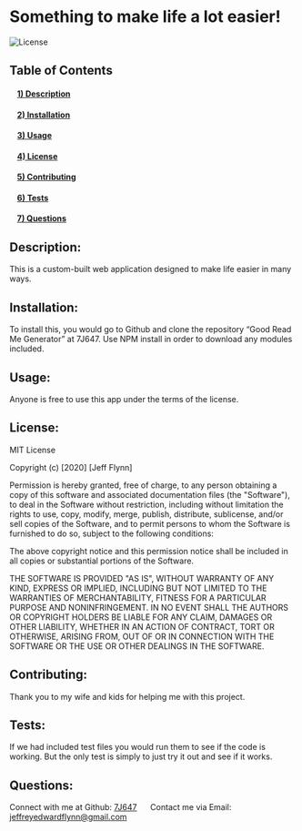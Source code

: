 # Something to make life a lot easier! 
![License](https://img.shields.io/badge/license-MIT-green)
## Table of Contents
#### &nbsp;&nbsp;&nbsp;&nbsp;[1)&nbsp;Description](#description)
#### &nbsp;&nbsp;&nbsp;&nbsp;[2)&nbsp;Installation](#installation)
#### &nbsp;&nbsp;&nbsp;&nbsp;[3)&nbsp;Usage](#usage)
#### &nbsp;&nbsp;&nbsp;&nbsp;[4)&nbsp;License](#license)
#### &nbsp;&nbsp;&nbsp;&nbsp;[5)&nbsp;Contributing](#contributing)
#### &nbsp;&nbsp;&nbsp;&nbsp;[6)&nbsp;Tests](#tests)
#### &nbsp;&nbsp;&nbsp;&nbsp;[7)&nbsp;Questions](#questions)
    
## Description: 
This is a custom-built web application designed to make life easier in many ways. 
## Installation: 
To install this, you would go to Github and clone the repository “Good Read Me Generator” at 7J647.  Use NPM install in order to download any modules included. 
## Usage: 
Anyone is free to use this app under the terms of the license. 
## License: 

MIT License

Copyright (c) [2020] [Jeff Flynn]

Permission is hereby granted, free of charge, to any person obtaining a copy
of this software and associated documentation files (the "Software"), to deal
in the Software without restriction, including without limitation the rights
to use, copy, modify, merge, publish, distribute, sublicense, and/or sell
copies of the Software, and to permit persons to whom the Software is
furnished to do so, subject to the following conditions:

The above copyright notice and this permission notice shall be included in all
copies or substantial portions of the Software.

THE SOFTWARE IS PROVIDED "AS IS", WITHOUT WARRANTY OF ANY KIND, EXPRESS OR
IMPLIED, INCLUDING BUT NOT LIMITED TO THE WARRANTIES OF MERCHANTABILITY,
FITNESS FOR A PARTICULAR PURPOSE AND NONINFRINGEMENT. IN NO EVENT SHALL THE
AUTHORS OR COPYRIGHT HOLDERS BE LIABLE FOR ANY CLAIM, DAMAGES OR OTHER
LIABILITY, WHETHER IN AN ACTION OF CONTRACT, TORT OR OTHERWISE, ARISING FROM,
OUT OF OR IN CONNECTION WITH THE SOFTWARE OR THE USE OR OTHER DEALINGS IN THE
SOFTWARE. 
## Contributing:
Thank you to my wife and kids for helping me with this project. 
## Tests: 
If we had included test files you would run them to see if the code is working.  But the only test is simply to just try it out and see if it works. 
## Questions: 
Connect with me at Github: <a href="https://github.com/7J647">7J647</a> &nbsp;&nbsp;&nbsp;&nbsp;
Contact me via Email: [jeffreyedwardflynn@gmail.com](mailto:jeffreyedwardflynn@gmail.com)
 
  
  